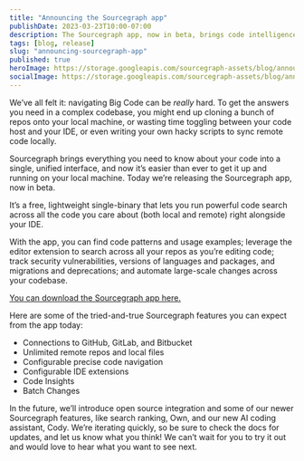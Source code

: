```yaml
---
title: "Announcing the Sourcegraph app"
publishDate: 2023-03-23T10:00-07:00
description: The Sourcegraph app, now in beta, brings code intelligence to your local machine in a lightweight, single-binary package.
tags: [blog, release]
slug: "announcing-sourcegraph-app"
published: true
heroImage: https://storage.googleapis.com/sourcegraph-assets/blog/announcing-the-sourcegraph-app.png
socialImage: https://storage.googleapis.com/sourcegraph-assets/blog/announcing-the-sourcegraph-app.png
---
```


We’ve all felt it: navigating Big Code can be _really_ hard. To get the answers you need in a complex codebase, you might end up cloning a bunch of repos onto your local machine, or wasting time toggling between your code host and your IDE, or even writing your own hacky scripts to sync remote code locally.

Sourcegraph brings everything you need to know about your code into a single, unified interface, and now it’s easier than ever to get it up and running on your local machine. Today we’re releasing the Sourcegraph app, now in beta.

It’s a free, lightweight single-binary that lets you run powerful code search across all the code you care about (both local and remote) right alongside your IDE.

With the app, you can find code patterns and usage examples; leverage the editor extension to search across all your repos as you’re editing code; track security vulnerabilities, versions of languages and packages, and migrations and deprecations; and automate large-scale changes across your codebase.

[You can download the Sourcegraph app here.](https://about.sourcegraph.com/app)

Here are some of the tried-and-true Sourcegraph features you can expect from the app today: 

- Connections to GitHub, GitLab, and Bitbucket
- Unlimited remote repos and local files
- Configurable precise code navigation
- Configurable IDE extensions
- Code Insights
- Batch Changes

In the future, we’ll introduce open source integration and some of our newer Sourcegraph features, like search ranking, Own, and our new AI coding assistant, Cody. We’re iterating quickly, so be sure to check the docs for updates, and let us know what you think! We can’t wait for you to try it out and would love to hear what you want to see next.